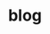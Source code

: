 ---
title: 'blog'
description: 'Description de blog'
type: 'page'
layout: 'blog'
image: '/images/og/blog.jpg'
---